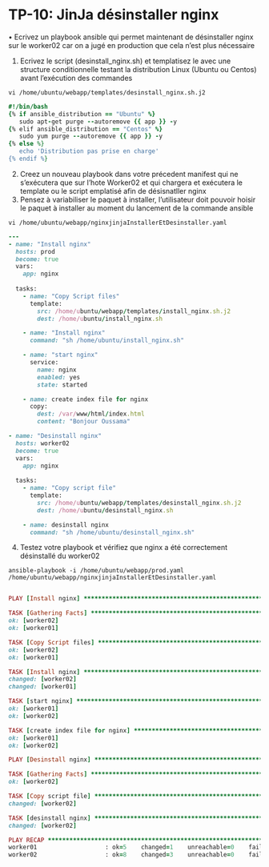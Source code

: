 # TP-10: JinJa désinstaller nginx
• Ecrivez un playbook ansible qui permet maintenant de désinstaller nginx sur le
worker02 car on a jugé en production que cela n’est plus nécessaire

1) Ecrivez le script (desinstall_nginx.sh) et templatisez le avec une structure
conditionnelle testant la distribution Linux (Ubuntu ou Centos) avant l’exécution des commandes

`vi /home/ubuntu/webapp/templates/desinstall_nginx.sh.j2`

```ruby
#!/bin/bash
{% if ansible_distribution == "Ubuntu" %}
   sudo apt-get purge --autoremove {{ app }} -y
{% elif ansible_distribution == "Centos" %}
   sudo yum purge --autoremove {{ app }} -y
{% else %}
   echo 'Distribution pas prise en charge'
{% endif %}
```

2) Creez un nouveau playbook dans votre précedent manifest qui ne s’exécutera que sur l’hote Worker02 et qui chargera et exécutera le template ou le script emplatisé afin de désisnatller nginx
3) Pensez à variabiliser le paquet à installer, l’utilisateur doit pouvoir hoisir le paquet à installer au moment du lancement de la commande ansible

`vi /home/ubuntu/webapp/nginxjinjaInstallerEtDesinstaller.yaml`

```ruby
---
- name: "Install nginx"
  hosts: prod
  become: true
  vars:
    app: nginx
  
  tasks:
    - name: "Copy Script files"
      template:
        src: /home/ubuntu/webapp/templates/install_nginx.sh.j2
        dest: /home/ubuntu/install_nginx.sh

    - name: "Install nginx"
      command: "sh /home/ubuntu/install_nginx.sh"

    - name: "start nginx"
      service:
        name: nginx
        enabled: yes
        state: started

    - name: create index file for nginx
      copy:
        dest: /var/www/html/index.html
        content: "Bonjour Oussama"

- name: "Desinstall nginx"
  hosts: worker02
  become: true
  vars:
    app: nginx
  
  tasks:
    - name: "Copy script file"
      template:
        src: /home/ubuntu/webapp/templates/desinstall_nginx.sh.j2
        dest: /home/ubuntu/desinstall_nginx.sh

    - name: desinstall nginx
      command: "sh /home/ubuntu/desinstall_nginx.sh"
```

4) Testez votre playbook et vérifiez que nginx a été correctement désinstallé du worker02

`ansible-playbook -i /home/ubuntu/webapp/prod.yaml /home/ubuntu/webapp/nginxjinjaInstallerEtDesinstaller.yaml`

```ruby

PLAY [Install nginx] ***********************************************************************************************************************************

TASK [Gathering Facts] *********************************************************************************************************************************
ok: [worker02]
ok: [worker01]

TASK [Copy Script files] *******************************************************************************************************************************
ok: [worker02]
ok: [worker01]

TASK [Install nginx] ***********************************************************************************************************************************
changed: [worker02]
changed: [worker01]

TASK [start nginx] *************************************************************************************************************************************
ok: [worker01]
ok: [worker02]

TASK [create index file for nginx] *********************************************************************************************************************
ok: [worker01]
ok: [worker02]

PLAY [Desinstall nginx] ********************************************************************************************************************************

TASK [Gathering Facts] *********************************************************************************************************************************
ok: [worker02]

TASK [Copy script file] ********************************************************************************************************************************
changed: [worker02]

TASK [desinstall nginx] ********************************************************************************************************************************
changed: [worker02]

PLAY RECAP *********************************************************************************************************************************************
worker01                   : ok=5    changed=1    unreachable=0    failed=0    skipped=0    rescued=0    ignored=0
worker02                   : ok=8    changed=3    unreachable=0    failed=0    skipped=0    rescued=0    ignored=0
```